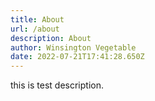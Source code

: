 ```yaml
---
title: About
url: /about
description: About
author: Winsington Vegetable
date: 2022-07-21T17:41:28.650Z
---
```

this is test description.